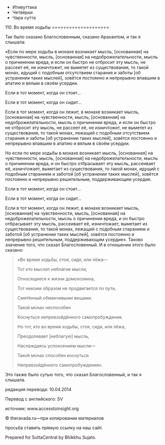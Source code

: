 









* Итивуттака
* Четвёрки
* Чара сутта


110\. Во время ходьбы
\=\=\=\=\=\=\=\=\=\=\=\=\=\=\=\=\=\=\=\=



Так было сказано Благословенным, сказано Арахантом, и так я слышала:


«Если по мере ходьбы в монахе возникает мысль, \[основанная\] на чувственности, мысль, \[основанная\] на недоброжелательности, мысль о причинении вреда, и если он быстро не отбросит эту мысль, не рассеет её, не изничтожит, не выметет из существования, то такой монах, идущий с подобным отсутствием старания и заботы \[об устранении таких мыслей\], зовётся постоянно и непрерывно впавшим в апатию и вялым в своём усердии\.


Если в тот момент, когда он стоит…


Если в тот момент, когда он сидит…


Если в тот момент, когда он лежит, в монахе возникает мысль, \[основанная\] на чувственности, мысль, \[основанная\] на недоброжелательности, мысль о причинении вреда, и если он быстро не отбросит эту мысль, не рассеет её, не изничтожит, не выметет из существования, то такой монах, лежащий с подобным отсутствием старания и заботы \[об устранении таких мыслей\], зовётся постоянно и непрерывно впавшим в апатию и вялым в своём усердии\.


Но если по мере ходьбы в монахе возникает мысль, \[основанная\] на чувственности, мысль, \[основанная\] на недоброжелательности, мысль о причинении вреда, и он быстро отбрасывает эту мысль, рассеивает её, изничтожает, выметает из существования, то такой монах, идущий с подобным старанием и заботой \[об устранении таких мыслей\], зовётся постоянно и непрерывно решительным, поддерживающим усердие\.


Если в тот момент, когда он стоит…


Если в тот момент, когда он сидит…


Если в тот момент, когда он лежит, в монахе возникает мысль, \[основанная\] на чувственности, мысль, \[основанная\] на недоброжелательности, мысль о причинении вреда, и он быстро отбрасывает эту мысль, рассеивает её, изничтожает, выметает из существования, то такой монах, лежащий с подобным старанием и заботой \[об устранении таких мыслей\], зовётся постоянно и непрерывно решительным, поддерживающим усердие»\. Таково значение того, что сказал Благословенный\. И в отношении этого было сказано:



> «Во время ходьбы, стоя, сидя, или лёжа—  
> 
> Тот кто мыслит неблагие мысли,  
> 
> Относящиеся к жизни домохозяина,  
> 
> Тот никоим образом не продвигается по пути,  
> 
> Смятённый обманчивыми вещами\.  
> 
> Такой монах неспособен  
> 
> Коснуться непревзойдённого самопробуждения\.  
> 
> Но тот, кто во время ходьбы, стоя, сидя, или лёжа,  
> 
> Преодолевает \[неблагую\] мысль,  
> 
> Наслаждаясь успокоением мысли—  
> 
> Такой монах способен коснуться  
> 
> Непревзойдённого самопробуждения»\.


Это также было сутью того, что сказал Благословенный, и так я слышала\.



редакция перевода: 10\.04\.2014


Перевод с английского: SV


источник: www\.accesstoinsight\.org


© theravada\.ru—при копировании материалов


просьба ставить прямую ссылку на наш сайт\.


Prepared for SuttaCentral by Bhikkhu Sujato\.






